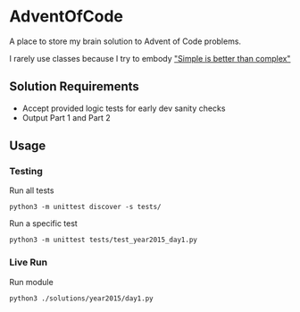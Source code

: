 # AdventOfCode

A place to store my brain solution to Advent of Code problems.

I rarely use classes because I try to embody ["Simple is better than complex"](https://peps.python.org/pep-0020/)

## Solution Requirements

- Accept provided logic tests for early dev sanity checks
- Output Part 1 and Part 2

## Usage

### Testing

Run all tests

```shell
python3 -m unittest discover -s tests/
```

Run a specific test

```shell
python3 -m unittest tests/test_year2015_day1.py
```

### Live Run

Run module

```shell
python3 ./solutions/year2015/day1.py
```

